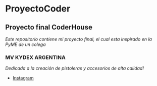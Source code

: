 # ProyectoCoder
## Proyecto final CoderHouse
*Este repositorio contiene mi proyecto final, el cual esta inspirado en la PyME de un colega* 
### MV KYDEX ARGENTINA 
*Dedicada a la creación de pistoleras y accesorios de alta calidad!*
- [Instagram](https://www.instagram.com/mvkydex/)
